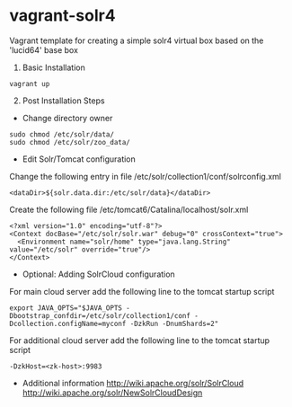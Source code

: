 vagrant-solr4
=============

Vagrant template for creating a simple solr4 virtual box based on the 'lucid64' base box

1. Basic Installation
```
vagrant up
```
2. Post Installation Steps

* Change directory owner
```
sudo chmod /etc/solr/data/
sudo chmod /etc/solr/zoo_data/
```

* Edit Solr/Tomcat configuration

Change the following entry in file /etc/solr/collection1/conf/solrconfig.xml
```
<dataDir>${solr.data.dir:/etc/solr/data}</dataDir>
```

Create the following file /etc/tomcat6/Catalina/localhost/solr.xml
```
<?xml version="1.0" encoding="utf-8"?>
<Context docBase="/etc/solr/solr.war" debug="0" crossContext="true">
  <Environment name="solr/home" type="java.lang.String" value="/etc/solr" override="true"/>
</Context>
```

* Optional: Adding SolrCloud configuration

For main cloud server add the following line to the tomcat startup script
```
export JAVA_OPTS="$JAVA_OPTS -Dbootstrap_confdir=/etc/solr/collection1/conf -Dcollection.configName=myconf -DzkRun -DnumShards=2"
```

For additional cloud server add the following line to the tomcat startup script
```
-DzkHost=<zk-host>:9983
```

* Additional information
http://wiki.apache.org/solr/SolrCloud
http://wiki.apache.org/solr/NewSolrCloudDesign
